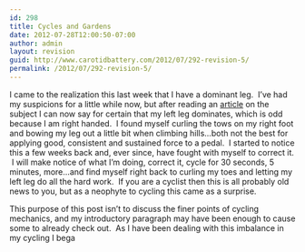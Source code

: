 ```yaml
---
id: 298
title: Cycles and Gardens
date: 2012-07-28T12:00:50-07:00
author: admin
layout: revision
guid: http://www.carotidbattery.com/2012/07/292-revision-5/
permalink: /2012/07/292-revision-5/
---
```

I came to the realization this last week that I have a dominant leg.  I&#8217;ve had my suspicions for a little while now, but after reading an <a title="Balance Training" href="http://velonews.competitor.com/2008/05/coaches-panel/balance-training-is-key-for-injury-free-bicycle-racing_76813" target="_blank">article</a> on the subject I can now say for certain that my left leg dominates, which is odd because I am right handed.  I found myself curling the tows on my right foot and bowing my leg out a little bit when climbing hills&#8230;both not the best for applying good, consistent and sustained force to a pedal.  I started to notice this a few weeks back and, ever since, have fought with myself to correct it.  I will make notice of what I&#8217;m doing, correct it, cycle for 30 seconds, 5 minutes, more&#8230;and find myself right back to curling my toes and letting my left leg do all the hard work.  If you are a cyclist then this is all probably old news to you, but as a neophyte to cycling this came as a surprise.

This purpose of this post isn&#8217;t to discuss the finer points of cycling mechanics, and my introductory paragraph may have been enough to cause some to already check out.  As I have been dealing with this imbalance in my cycling I bega